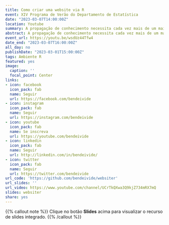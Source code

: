 ```yaml
---
title: Como criar uma website via R
event: XIV Programa de Verão do Departamento de Estatística
date: "2023-03-07T14:00:00Z"
location: Youtube
summary: A propagação de conhecimento necessita cada vez mais de um maior alcance, seja apresentando os nossos materiais didáticos, vídeo aulas ou a publicidade de nossas pesquisas. Pensando nisso, nada melhor do que criar uma página pessoal e/ou profissional para alimentar todo esse material, para divulgação. Isso indiretamente é uma publicidade de nosso perfil profissional. Para a criação dessa página web, propomos apenas o conhecimento no ambiente R, sem necessidade de conhecimento de outra linguagem. Juntamente com a IDE RStudio, deixaremos tudo mais intuitivo e fácil de ser criado.
abstract: A propagação de conhecimento necessita cada vez mais de um maior alcance, seja apresentando os nossos materiais didáticos, vídeo aulas ou a publicidade de nossas pesquisas. Pensando nisso, nada melhor do que criar uma página pessoal e/ou profissional para alimentar todo esse material, para divulgação. Isso indiretamente é uma publicidade de nosso perfil profissional. Para a criação dessa página web, propomos apenas o conhecimento no ambiente R, sem necessidade de conhecimento de outra linguagem. Juntamente com a IDE RStudio, deixaremos tudo mais intuitivo e fácil de ser criado.
event_url: https://youtu.be/wsdUz44Tfw4
date_end: "2023-03-07T16:00:00Z"
all_day: no
publishDate: "2023-03-01T15:00:00Z"
tags: Ambiente R
featured: yes
image:
  caption: ''
  focal_point: Center
links:
- icon: facebook
  icon_pack: fab
  name: Seguir
  url: https://facebook.com/bendeivide
- icon: instagram
  icon_pack: fab
  name: Seguir
  url: https://instagram.com/bendeivide
- icon: youtube
  icon_pack: fab
  name: Se inscreva
  url: https://youtube.com/bendeivide
- icon: linkedin
  icon_pack: fab
  name: Seguir
  url: http://linkedin.com/in/bendeivide/
- icon: twitter
  icon_pack: fab
  name: Seguir
  url: https://twitter.com/bendeivide
url_code: 'https://github.com/bendeivide/websiter'
url_slides: ''
url_video: https://www.youtube.com/channel/UCrTkQXwa3Q9kjZ734mRX7mQ
slides: websiter
share: yes
---
```


{{% callout note %}}
Clique no botão **Slides** acima para visualizar o recurso de slides integrado.
{{% /callout %}}


